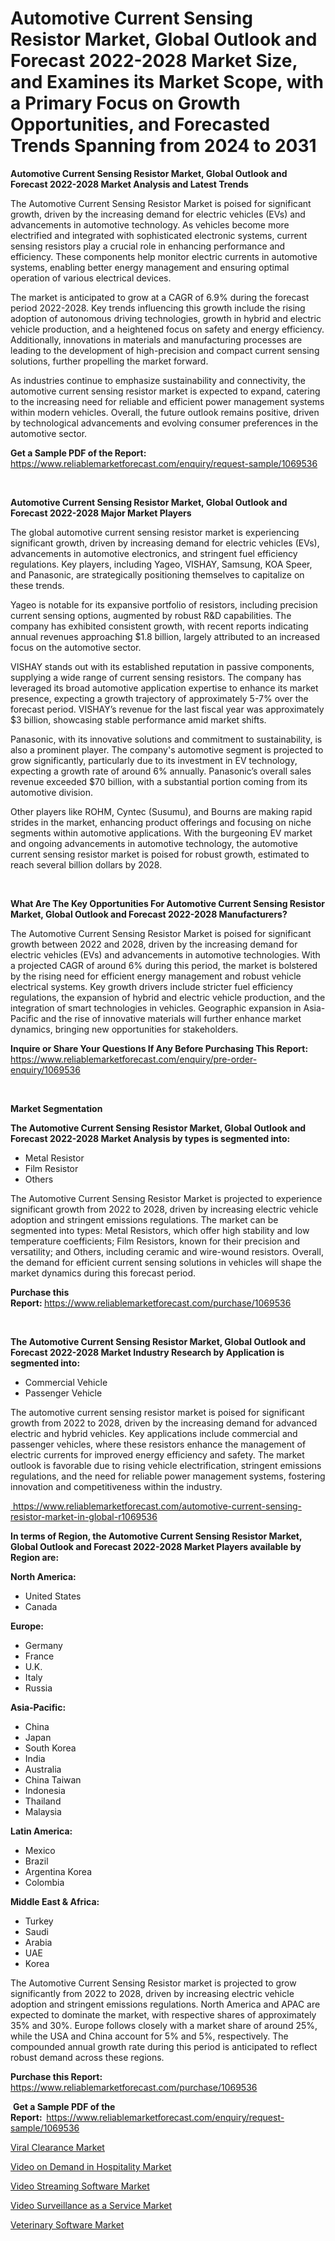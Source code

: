 <p><h1>Automotive Current Sensing Resistor Market, Global Outlook and Forecast 2022-2028 Market Size, and Examines its Market Scope, with a Primary Focus on Growth Opportunities, and Forecasted Trends Spanning from 2024 to 2031</h1></p><p><strong>Automotive Current Sensing Resistor Market, Global Outlook and Forecast 2022-2028 Market Analysis and Latest Trends</strong></p>
<p><p>The Automotive Current Sensing Resistor Market is poised for significant growth, driven by the increasing demand for electric vehicles (EVs) and advancements in automotive technology. As vehicles become more electrified and integrated with sophisticated electronic systems, current sensing resistors play a crucial role in enhancing performance and efficiency. These components help monitor electric currents in automotive systems, enabling better energy management and ensuring optimal operation of various electrical devices.</p><p>The market is anticipated to grow at a CAGR of 6.9% during the forecast period 2022-2028. Key trends influencing this growth include the rising adoption of autonomous driving technologies, growth in hybrid and electric vehicle production, and a heightened focus on safety and energy efficiency. Additionally, innovations in materials and manufacturing processes are leading to the development of high-precision and compact current sensing solutions, further propelling the market forward.</p><p>As industries continue to emphasize sustainability and connectivity, the automotive current sensing resistor market is expected to expand, catering to the increasing need for reliable and efficient power management systems within modern vehicles. Overall, the future outlook remains positive, driven by technological advancements and evolving consumer preferences in the automotive sector.</p></p>
<p><strong>Get a Sample PDF of the Report:&nbsp;</strong> <a href="https://www.reliablemarketforecast.com/enquiry/request-sample/1069536">https://www.reliablemarketforecast.com/enquiry/request-sample/1069536</a></p>
<p>&nbsp;</p>
<p><strong>Automotive Current Sensing Resistor Market, Global Outlook and Forecast 2022-2028 Major Market Players</strong></p>
<p><p>The global automotive current sensing resistor market is experiencing significant growth, driven by increasing demand for electric vehicles (EVs), advancements in automotive electronics, and stringent fuel efficiency regulations. Key players, including Yageo, VISHAY, Samsung, KOA Speer, and Panasonic, are strategically positioning themselves to capitalize on these trends.</p><p>Yageo is notable for its expansive portfolio of resistors, including precision current sensing options, augmented by robust R&D capabilities. The company has exhibited consistent growth, with recent reports indicating annual revenues approaching $1.8 billion, largely attributed to an increased focus on the automotive sector.</p><p>VISHAY stands out with its established reputation in passive components, supplying a wide range of current sensing resistors. The company has leveraged its broad automotive application expertise to enhance its market presence, expecting a growth trajectory of approximately 5-7% over the forecast period. VISHAY’s revenue for the last fiscal year was approximately $3 billion, showcasing stable performance amid market shifts.</p><p>Panasonic, with its innovative solutions and commitment to sustainability, is also a prominent player. The company's automotive segment is projected to grow significantly, particularly due to its investment in EV technology, expecting a growth rate of around 6% annually. Panasonic’s overall sales revenue exceeded $70 billion, with a substantial portion coming from its automotive division.</p><p>Other players like ROHM, Cyntec (Susumu), and Bourns are making rapid strides in the market, enhancing product offerings and focusing on niche segments within automotive applications. With the burgeoning EV market and ongoing advancements in automotive technology, the automotive current sensing resistor market is poised for robust growth, estimated to reach several billion dollars by 2028.</p></p>
<p>&nbsp;</p>
<p><strong>What Are The Key Opportunities For Automotive Current Sensing Resistor Market, Global Outlook and Forecast 2022-2028 Manufacturers?</strong></p>
<p><p>The Automotive Current Sensing Resistor Market is poised for significant growth between 2022 and 2028, driven by the increasing demand for electric vehicles (EVs) and advancements in automotive technologies. With a projected CAGR of around 6% during this period, the market is bolstered by the rising need for efficient energy management and robust vehicle electrical systems. Key growth drivers include stricter fuel efficiency regulations, the expansion of hybrid and electric vehicle production, and the integration of smart technologies in vehicles. Geographic expansion in Asia-Pacific and the rise of innovative materials will further enhance market dynamics, bringing new opportunities for stakeholders.</p></p>
<p><strong>Inquire or Share Your Questions If Any Before Purchasing This Report:</strong> <a href="https://www.reliablemarketforecast.com/enquiry/pre-order-enquiry/1069536">https://www.reliablemarketforecast.com/enquiry/pre-order-enquiry/1069536</a></p>
<p>&nbsp;</p>
<p><strong>Market Segmentation</strong></p>
<p><strong>The Automotive Current Sensing Resistor Market, Global Outlook and Forecast 2022-2028 Market Analysis by types is segmented into:</strong></p>
<p><ul><li>Metal Resistor</li><li>Film Resistor</li><li>Others</li></ul></p>
<p><p>The Automotive Current Sensing Resistor Market is projected to experience significant growth from 2022 to 2028, driven by increasing electric vehicle adoption and stringent emissions regulations. The market can be segmented into types: Metal Resistors, which offer high stability and low temperature coefficients; Film Resistors, known for their precision and versatility; and Others, including ceramic and wire-wound resistors. Overall, the demand for efficient current sensing solutions in vehicles will shape the market dynamics during this forecast period.</p></p>
<p><strong>Purchase this Report:&nbsp;</strong><a href="https://www.reliablemarketforecast.com/purchase/1069536">https://www.reliablemarketforecast.com/purchase/1069536</a></p>
<p>&nbsp;</p>
<p><strong>The Automotive Current Sensing Resistor Market, Global Outlook and Forecast 2022-2028 Market Industry Research by Application is segmented into:</strong></p>
<p><ul><li>Commercial Vehicle</li><li>Passenger Vehicle</li></ul></p>
<p><p>The automotive current sensing resistor market is poised for significant growth from 2022 to 2028, driven by the increasing demand for advanced electric and hybrid vehicles. Key applications include commercial and passenger vehicles, where these resistors enhance the management of electric currents for improved energy efficiency and safety. The market outlook is favorable due to rising vehicle electrification, stringent emissions regulations, and the need for reliable power management systems, fostering innovation and competitiveness within the industry.</p></p>
<p><a href="https://www.reliablemarketforecast.com/automotive-current-sensing-resistor-market-in-global-r1069536">&nbsp;https://www.reliablemarketforecast.com/automotive-current-sensing-resistor-market-in-global-r1069536</a></p>
<p><strong>In terms of Region, the Automotive Current Sensing Resistor Market, Global Outlook and Forecast 2022-2028 Market Players available by Region are:</strong></p>
<p>
    <p> <strong> North America: </strong>
        <ul>
            <li>United States</li>
            <li>Canada</li>
        </ul>
        </p> 
    <p> <strong> Europe: </strong>
        <ul>
            <li>Germany</li>
            <li>France</li>
            <li>U.K.</li>
            <li>Italy</li>
            <li>Russia</li>
        </ul>
        </p> 
    <p> <strong> Asia-Pacific: </strong>
        <ul>
            <li>China</li>
            <li>Japan</li>
            <li>South Korea</li>
            <li>India</li>
            <li>Australia</li>
            <li>China Taiwan</li>
            <li>Indonesia</li>
            <li>Thailand</li>
            <li>Malaysia</li>
        </ul>
        </p> 
    <p> <strong> Latin America: </strong>
        <ul>
            <li>Mexico</li>
            <li>Brazil</li>
            <li>Argentina Korea</li>
            <li>Colombia</li>
        </ul>
        </p> 
    <p> <strong> Middle East & Africa: </strong>
        <ul>
            <li>Turkey</li>
            <li>Saudi</li>
            <li>Arabia</li>
            <li>UAE</li>
            <li>Korea</li>
        </ul>
    </p>
    </p>
<p><p>The Automotive Current Sensing Resistor market is projected to grow significantly from 2022 to 2028, driven by increasing electric vehicle adoption and stringent emissions regulations. North America and APAC are expected to dominate the market, with respective shares of approximately 35% and 30%. Europe follows closely with a market share of around 25%, while the USA and China account for 5% and 5%, respectively. The compounded annual growth rate during this period is anticipated to reflect robust demand across these regions.</p></p>
<p><strong>Purchase this Report: </strong><a href="https://www.reliablemarketforecast.com/purchase/1069536">https://www.reliablemarketforecast.com/purchase/1069536</a></p>
<p>&nbsp;<strong>Get a Sample PDF of the Report:&nbsp;&nbsp;</strong><a href="https://www.reliablemarketforecast.com/enquiry/request-sample/1069536">https://www.reliablemarketforecast.com/enquiry/request-sample/1069536</a></p>
<p><strong></strong></p>
<p><p><a href="https://www.linkedin.com/pulse/strategic-roadmap-global-viral-clearance-market-insights-opportunities-aje1e?trackingId=VF5r06GjQrW43A41qNwWBw%3D%3D">Viral Clearance Market</a></p><p><a href="https://www.linkedin.com/pulse/future-video-demand-hospitality-market-global-forecast-trends-qluze?trackingId=PNRRjnooT0Sueg4iUQjw8Q%3D%3D">Video on Demand in Hospitality Market</a></p><p><a href="https://www.linkedin.com/pulse/global-video-streaming-software-market-opportunities-challenges2024-3aece?trackingId=jArkm%2FY9Tv6ykScjnBBN%2Fg%3D%3D">Video Streaming Software Market</a></p><p><a href="https://www.linkedin.com/pulse/analyzing-video-surveillance-service-market-dynamics-growth-zsiie?trackingId=ypkEPi%2B1T42B6yBCYNsWIw%3D%3D">Video Surveillance as a Service Market</a></p><p><a href="https://www.linkedin.com/pulse/strategic-insights-global-veterinary-software-market-3aeie?trackingId=WiIZwAmMQE6Ec0ydTPsocQ%3D%3D">Veterinary Software Market</a></p></p>